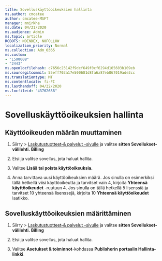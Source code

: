```yaml
---
title: Sovelluskäyttöoikeuksien hallinta
ms.author: cmcatee
author: cmcatee-MSFT
manager: mnirkhe
ms.date: 04/21/2020
ms.audience: Admin
ms.topic: article
ROBOTS: NOINDEX, NOFOLLOW
localization_priority: Normal
ms.collection: Adm_O365
ms.custom:
- "1500008"
- "2443"
ms.openlocfilehash: c7656c23142f9dcf649f0cf6294d105603b109eb
ms.sourcegitcommit: 55eff703a17e500681d8fa6a87eb067019ade3cc
ms.translationtype: MT
ms.contentlocale: fi-FI
ms.lasthandoff: 04/22/2020
ms.locfileid: "43762638"
---
```

# <a name="manage-app-licenses"></a>Sovelluskäyttöoikeuksien hallinta

## <a name="to-change-license-quantity"></a>Käyttöoikeuden määrän muuttaminen

1. Siirry > [Laskutustuotteet-& palvelut -sivulle](https://go.microsoft.com/fwlink/p/?linkid=842054) ja valitse **sitten Sovellukset-välilehti.** **Billing**

2. Etsi ja valitse sovellus, jota haluat hallita.  

3. Valitse **Lisää tai poista käyttöoikeuksia**.

4. Anna tarvittava uusi käyttöoikeuksien määrä. Jos sinulla on esimerkiksi tällä hetkellä viisi käyttöoikeutta ja tarvitset vain 4, kirjoita **Yhteensä käyttöoikeudet** -ruutuun 4. Jos sinulla on tällä hetkellä 5 lisenssiä ja tarvitset 10 yhteensä lisenssejä, kirjoita 10 **Yhteensä käyttöoikeudet** laatikko.

## <a name="to-assign-app-licenses"></a>Sovelluskäyttöoikeuksien määrittäminen

1. Siirry > [Laskutustuotteet-& palvelut -sivulle](https://go.microsoft.com/fwlink/p/?linkid=842054) ja valitse **sitten Sovellukset-välilehti.** **Billing**

2. Etsi ja valitse sovellus, jota haluat hallita.  

3. Valitse **Asetukset & toiminnot**-kohdassa **Publisherin portaalin Hallinta-linkki**.